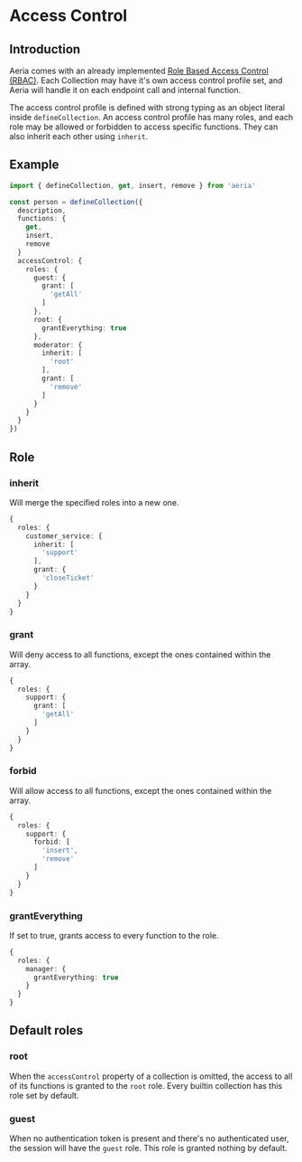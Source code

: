# Access Control

## Introduction

Aeria comes with an already implemented [Role Based Access Control (RBAC)](https://en.wikipedia.org/wiki/Role-based_access_control). Each Collection may have it's own access control profile set, and Aeria will handle it on each endpoint call and internal function.

The access control profile is defined with strong typing as an object literal inside `defineCollection`. An access control profile has many roles, and each role may be allowed or forbidden to access specific functions. They can also inherit each other using `inherit`.

## Example

```typescript
import { defineCollection, get, insert, remove } from 'aeria'

const person = defineCollection({
  description,
  functions: {
    get,
    insert,
    remove
  }
  accessControl: {
    roles: {
      guest: {
        grant: [
          'getAll'
        ]
      },
      root: {
        grantEverything: true
      },
      moderator: {
        inherit: [
          'root'
        ],
        grant: [
          'remove'
        ]
      }
    }
  }
})
```

## Role

### inherit <Badge type="tip" text="string[]" />

Will merge the specified roles into a new one.

```typescript
{
  roles: {
    customer_service: {
      inherit: [
        'support'
      ],
      grant: {
        'closeTicket'
      }
    }
  }
}
```

### grant <Badge type="tip" text="string[]" />

Will deny access to all functions, except the ones contained within the array.

```typescript
{
  roles: {
    support: {
      grant: [
        'getAll'
      ]
    }
  }
}
```

### forbid <Badge type="tip" text="string[]" />

Will allow access to all functions, except the ones contained within the array.

```typescript
{
  roles: {
    support: {
      forbid: [
        'insert',
        'remove'
      ]
    }
  }
}
```

### grantEverything <Badge type="tip" text="boolean" />

If set to true, grants access to every function to the role.

```typescript
{
  roles: {
    manager: {
      grantEverything: true
    }
  }
}
```

## Default roles

### root

When the `accessControl` property of a collection is omitted, the access to all of its functions is granted to the `root` role. Every builtin collection has this role set by default.

### guest

When no authentication token is present and there's no authenticated user, the session will have the `guest` role. This role is granted nothing by default.

